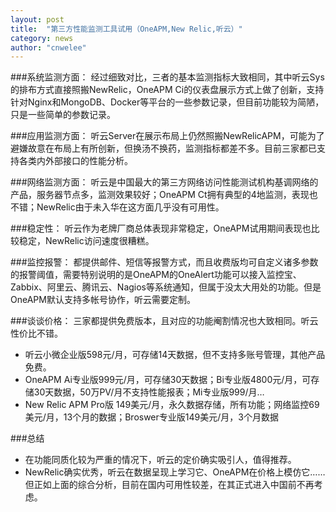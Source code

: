 ```yaml
---
layout: post
title:  "第三方性能监测工具试用（OneAPM,New Relic,听云）"
category: news
author: "cnwelee"
---
```


###系统监测方面：
经过细致对比，三者的基本监测指标大致相同，其中听云Sys的排布方式直接照搬NewRelic，OneAPM Ci的仪表盘展示方式上做了创新，支持针对Nginx和MongoDB、Docker等平台的一些参数记录，但目前功能较为简陋，只是一些简单的参数记录。
 
###应用监测方面：
听云Server在展示布局上仍然照搬NewRelicAPM，可能为了避嫌故意在布局上有所创新，但换汤不换药，监测指标都差不多。目前三家都已支持各类内外部接口的性能分析。
 
###网络监测方面：
听云是中国最大的第三方网络访问性能测试机构基调网络的产品，服务器节点多，监测效果较好；OneAPM Ct拥有典型的4地监测，表现也不错；NewRelic由于未入华在这方面几乎没有可用性。
 
###稳定性：
听云作为老牌厂商总体表现非常稳定，OneAPM试用期间表现也比较稳定，NewRelic访问速度很糟糕。
 
###监控报警：
都提供邮件、短信等报警方式，而且收费版均可自定义诸多参数的报警阈值，需要特别说明的是OneAPM的OneAlert功能可以接入监控宝、Zabbix、阿里云、腾讯云、Nagios等系统通知，但属于没太大用处的功能。但是OneAPM默认支持多帐号协作，听云需要定制。
 
###谈谈价格：
三家都提供免费版本，且对应的功能阉割情况也大致相同。听云性价比不错。

- 听云小微企业版598元/月，可存储14天数据，但不支持多账号管理，其他产品免费。
- OneAPM Ai专业版999元/月，可存储30天数据；Bi专业版4800元/月，可存储30天数据，50万PV/月不支持性能报表；Mi专业版999/月…
- New Relic APM Pro版 149美元/月，永久数据存储，所有功能；网络监控69美元/月，13个月的数据；Broswer专业版149美元/月，3个月数据

###总结

- 在功能同质化较为严重的情况下，听云的定价确实吸引人，值得推荐。
- NewRelic确实优秀，听云在数据呈现上学习它、OneAPM在价格上模仿它……但正如上面的综合分析，目前在国内可用性较差，在其正式进入中国前不再考虑。

